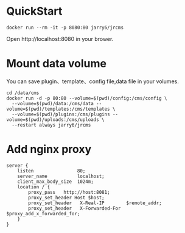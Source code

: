 # QuickStart
```
docker run --rm -it -p 8080:80 jarry6/jrcms
```
Open http://localhost:8080 in your brower.

# Mount data volume

You can save plugin、template、config file,data file in your volumes.

```
cd /data/cms
docker run -d -p 80:80 --volume=$(pwd)/config:/cms/config \
  --volume=$(pwd)/data:/cms/data --volume=$(pwd)/templates:/cms/templates \
  --volume=$(pwd)/plugins:/cms/plugins --volume=$(pwd)/uploads:/cms/uploads \
  --restart always jarry6/jrcms
```

# Add nginx proxy
```
server {
    listen                80;
    server_name           localhost;
    client_max_body_size  1024m;
    location / {
        proxy_pass   http://host:8081;
        proxy_set_header Host $host;
        proxy_set_header   X-Real-IP        $remote_addr;
        proxy_set_header   X-Forwarded-For  $proxy_add_x_forwarded_for;
    }
}
```
